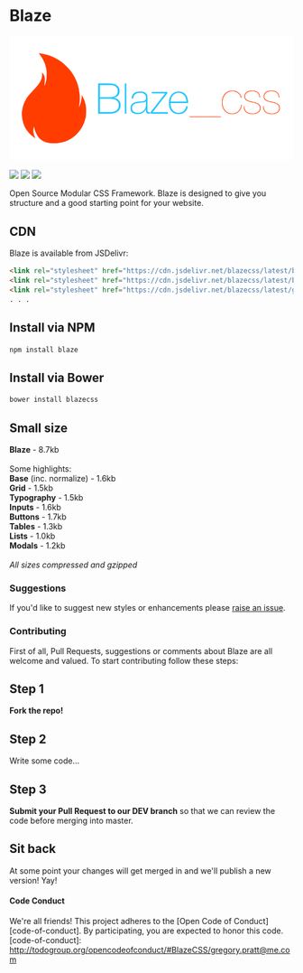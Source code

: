 # Blaze

<img src="blazecss.png">

<a href="https://www.npmjs.com/package/blaze"><img src="https://img.shields.io/npm/v/blaze.svg?style=flat-square"></a>
<a href="https://www.npmjs.com/package/blaze"><img src="https://img.shields.io/npm/dm/blaze.svg?style=flat-square"></a>
<a href="https://github.com/BlazeCSS/blaze/blob/master/LICENSE"><img src="https://img.shields.io/npm/l/blaze.svg?style=flat-square"></a>

Open Source Modular CSS Framework. Blaze is designed to give you structure and a good starting point for your website.

## CDN

Blaze is available from JSDelivr:

```html
<link rel="stylesheet" href="https://cdn.jsdelivr.net/blazecss/latest/blaze.min.css">
<link rel="stylesheet" href="https://cdn.jsdelivr.net/blazecss/latest/base.css">
<link rel="stylesheet" href="https://cdn.jsdelivr.net/blazecss/latest/grid.css">
. . .
```

## Install via NPM

```bash
npm install blaze
```

## Install via Bower

```bash
bower install blazecss
```

## Small size

**Blaze** - 8.7kb 
<br>
<br>
Some highlights:<br>
**Base** (inc. normalize) - 1.6kb<br>
**Grid** - 1.5kb<br>
**Typography** - 1.5kb<br>
**Inputs** - 1.6kb<br>
**Buttons** - 1.7kb<br>
**Tables** - 1.3kb<br>
**Lists** - 1.0kb<br>
**Modals** - 1.2kb<br>
<br>
*All sizes compressed and gzipped*

### Suggestions

If you'd like to suggest new styles or enhancements please <a href="https://github.com/BlazeCSS/blaze/issues">raise an issue</a>.

### Contributing

First of all, Pull Requests, suggestions or comments about Blaze are all welcome and valued. To start contributing follow these steps:

## Step 1

**Fork the repo!**

## Step 2

Write some code...

## Step 3

**Submit your Pull Request to our DEV branch** so that we can review the code before merging into master.

## Sit back

At some point your changes will get merged in and we'll publish a new version! Yay!

#### Code Conduct
We're all friends! This project adheres to the [Open Code of Conduct][code-of-conduct]. By participating, you are expected to honor this code.
[code-of-conduct]: http://todogroup.org/opencodeofconduct/#BlazeCSS/gregory.pratt@me.com
